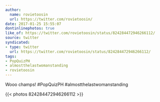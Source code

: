 ```yaml
---
author:
  name: rovietoosin
  url: https://twitter.com/rovietoosin/
date: 2017-01-25 15:55:07
dontinlinephotos: true
like_of: https://twitter.com/rovietoosin/status/824284472946266112/
source: twitter
syndicated:
- type: twitter
  url: https://twitter.com/rovietoosin/status/824284472946266112/
tags:
- PopQuizPH
- almostthelastwomanstanding
- rovietoosin
---
```


Wooo champs! #PopQuizPH #almostthelastwomanstanding 

{{< photos 824284472946266112 >}}